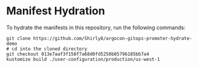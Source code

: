# Manifest Hydration

To hydrate the manifests in this repository, run the following commands:

```shell
git clone https://github.com/Shirly8/argocon-gitops-promoter-hydrate-demo
# cd into the cloned directory
git checkout 013e7aaf3f158f7a68d0fd5250b05796185bb7a4
kustomize build ./user-configuration/production/us-west-1
```

